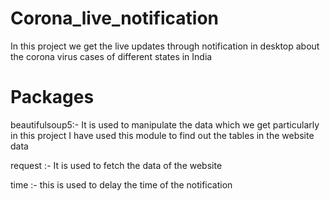 # Corona_live_notification
In this project   we get the live updates through notification in desktop about the corona virus  cases of different states in India

# Packages
beautifulsoup5:- It is used to manipulate the data which we get particularly in this project I have used this module to find out the tables in the website data

request :- It is used to fetch the data of the website

time :- this is used to delay the time of the notification
